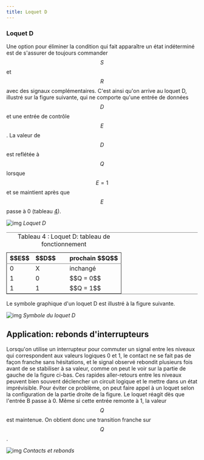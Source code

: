```yaml
---
title: Loquet D
---
```


### Loquet D

Une option pour éliminer la condition qui fait apparaître un état
indéterminé est de s'assurer de toujours commander $$S$$ et $$R $$
avec des signaux complémentaires. C'est ainsi qu'on arrive au loquet
D, illustré sur la figure suivante, qui ne comporte qu'une entrée de
données $$D$$ et une entrée de contrôle $$E$$. La valeur de $$D$$ est
reflétée à $$Q$$ lorsque $$E=1$$ et se maintient après que $$E$$ passe
à 0 (tableau [4](#org5107763)).

![img]({{site.baseurl}}/img/Dlatch.svg "Loquet D")
*Loquet D*

<table id="org5107763" border="2" cellspacing="0" cellpadding="6" rules="groups" frame="hsides">
<caption class="t-above"><span class="table-number">Tableau 4 :</span> Loquet D: tableau de fonctionnement</caption>

<colgroup>
<col  class="org-right" />

<col  class="org-right" />

<col  class="org-left" />

<col  class="org-left" />
</colgroup>
<thead>
<tr>
<th scope="col" class="org-right">$$E$$</th>
<th scope="col" class="org-right">$$D$$</th>
<th scope="col" class="org-left">&#xa0;</th>
<th scope="col" class="org-left">prochain $$Q$$</th>
</tr>
</thead>

<tbody>
<tr>
<td class="org-right">0</td>
<td class="org-right">X</td>
<td class="org-left">&#xa0;</td>
<td class="org-left">inchangé</td>
</tr>


<tr>
<td class="org-right">1</td>
<td class="org-right">0</td>
<td class="org-left">&#xa0;</td>
<td class="org-left">$$Q = 0$$</td>
</tr>


<tr>
<td class="org-right">1</td>
<td class="org-right">1</td>
<td class="org-left">&#xa0;</td>
<td class="org-left">$$Q = 1$$</td>
</tr>
</tbody>
</table>

Le symbole graphique d'un loquet D est illustré à la figure suivante.

![img]({{site.baseurl}}/img/schema_latchD.svg "Symbole du loquet D")
*Symbole du loquet D*


## Application: rebonds d'interrupteurs

Lorsqu'on utilise un interrupteur pour commuter un signal entre les
niveaux qui correspondent aux valeurs logiques 0 et 1, le contact ne
se fait pas de façon franche sans hésitations, et le signal observé
rebondit plusieurs fois avant de se stabiliser à sa valeur, comme on
peut le voir sur la partie de gauche de la figure ci-bas. Ces
rapides aller-retours entre les niveaux peuvent bien souvent
déclencher un circuit logique et le mettre dans un état
imprévisible. Pour éviter ce problème, on peut faire appel à un loquet
selon la configuration de la partie droite de la figure. Le loquet
réagit dès que l'entrée B passe à 0. Même si cette entrée remonte à 1,
la valeur $$Q$$ est maintenue. On obtient donc une transition franche sur
$$Q$$.

![img]({{site.baseurl}}/img/debounce.svg "Contacts et rebonds")
*Contacts et rebonds*
